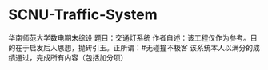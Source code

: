 # SCNU-Traffic-System
华南师范大学数电期末综设
题目：交通灯系统
作者自述：该工程仅作为参考。目的在于启发后人思想，抛砖引玉。正所谓：#无碰撞不极客
该系统本人以满分的成绩通过，完成所有内容（包括加分项）
